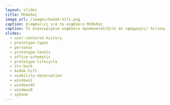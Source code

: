 ```yaml
---
layout: slides
title: Μέθοδος
image_url: /images/kodak-hifi.png
caption: Διαφάνειες για το κεφάλαιο Μέθοδος
caption: Το συγκεκριμένο κεφάλαιο προσανατολίζετε σε εφαρμογές/ λειτουργικά συστήματα που τα χρησιμοποιούμε στην σύγχρονη καθημερινότητα μας. Παρουσιάζετε η ευχρηστία τους στο πέρασμα τον αιτών.  
slides:
  - user-centered-history
  - prototype-types
  - personas
  - prototype-levels
  - office-schematic
  - prototype-lifecycle
  - itv-buck
  - kodak-hifi
  - usability-observation
  - windows1
  - windows95
  - windows8
  - iphone
---
```


